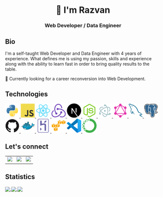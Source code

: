 <h1 align="center">
  👋 I'm Razvan
</h1>
<h3 align="center">
  Web Developer / Data Engineer
</h3>

## Bio

I'm a self-taught Web Developer and Data Engineer with 4 years of experience. What defines me is using my passion,
skills and experience along with the ability to learn fast in order to bring quality results to
the table.

👀 Currently looking for a career reconversion into Web Development.

<!-- - 👋 Hi, I’m @RazvanCretu
- 👀 I’m interested in Web Development, Data Engineering and remote jobs only.
- 🌱 I’m currently learning Strapi and React/Next.js
- 💞️ I’m looking to collaborate on awesome Open Source projects.
- 📫 You can find me at razvan.cretu97@gmail.com -->

## Technologies

<!-- **Programming Langauges:** -->

<a href="https://www.python.org/">
  <img height="46" src="https://github.com/devicons/devicon/blob/master/icons/python/python-original.svg" title="Python" />
</a>
<a href="https://developer.mozilla.org/en-US/docs/Web/JavaScript">
  <img height="46" src="https://github.com/devicons/devicon/blob/master/icons/javascript/javascript-original.svg" title="Javascript" />
</a>
<a href="https://react.dev/">
  <img height="46" src="https://github.com/devicons/devicon/blob/master/icons/react/react-original.svg" title="React" />
</a>
<a href="https://redux.js.org/">
  <img height="46" src="https://github.com/devicons/devicon/blob/master/icons/redux/redux-original.svg" title="Redux" />
</a>
<a href="https://nextjs.org/">
  <img height="46" src="https://github.com/devicons/devicon/blob/master/icons/nextjs/nextjs-original.svg" title="NextJs" />
</a>
<a href="https://nodejs.org/en">
  <img height="46" src="https://github.com/devicons/devicon/blob/master/icons/nodejs/nodejs-original.svg" title="NodeJs" />
</a>
<a href="https://www.electronjs.org/">
  <img height="46" src="https://github.com/devicons/devicon/blob/master/icons/electron/electron-original.svg" title="Electron" />
</a>
<a href="https://graphql.org/">
  <img height="46" src="https://github.com/devicons/devicon/blob/master/icons/graphql/graphql-plain.svg" title="GraphQL" />
</a>
<a href="https://www.mysql.com/">
  <img height="46" src="https://github.com/devicons/devicon/blob/master/icons/mysql/mysql-original.svg" title="MySQL" />
</a>
<a href="https://www.postgresql.org/">
  <img height="46" src="https://github.com/devicons/devicon/blob/master/icons/postgresql/postgresql-original.svg" title="PostgreSQL" />
</a>
<a href="https://github.com/RazvanCretu">
  <img height="46" src="https://github.com/devicons/devicon/blob/master/icons/github/github-original.svg" title="GitHub" />
</a>
<a href="https://www.docker.com/">
  <img height="46" src="https://github.com/devicons/devicon/blob/master/icons/docker/docker-original.svg" title="Docker" />
</a>
<a href="https://heroku.com/)">
  <img height="46" src="https://github.com/devicons/devicon/blob/master/icons/heroku/heroku-original.svg" title="Heroku" />
</a>
<a href="https://aws.amazon.com/">
  <img height="46" src="https://github.com/devicons/devicon/blob/master/icons/amazonwebservices/amazonwebservices-original.svg" title="AWS" />
</a>
<a href="https://code.visualstudio.com/">
  <img height="46" src="https://github.com/devicons/devicon/blob/master/icons/vscode/vscode-original.svg" title="Visual Studio Code" />
</a>
<a href="https://www.anaconda.com/">
  <img height="46" src="https://github.com/devicons/devicon/blob/master/icons/anaconda/anaconda-original.svg" title="Anaconda" />
</a>

## Let's connect

<table>
  <tbody>
    <tr>
      <td>
        <a href="mailto:razvan.cretu97@gmail.com">
          <img height="50" src="https://www.vectorlogo.zone/logos/gmail/gmail-ar21.svg" />
        </a>
      </td>
      <td>
        <a href="https://www.linkedin.com/in/creturazvan/">
          <img height="50" src="https://www.vectorlogo.zone/logos/linkedin/linkedin-ar21.svg" />
        </a>
      </td>
      <td>
        <a href="https://open.spotify.com/user/3jh0qw4ntru8if9moesji6mec">
          <img height="50" src="https://www.vectorlogo.zone/logos/spotify/spotify-ar21.svg" />
        </a>
      </td>
    </tr>
  </tbody>
</table>

## Statistics

<a href="#">
  <img align="center" src="https://github-readme-stats.vercel.app/api?username=RazvanCretu&show_icons=true&theme=dark&hide_border=true&rank_icon=github&hide_rank=true" />
</a>
<a href="#">
  <img align="center" src="https://github-readme-streak-stats.herokuapp.com?user=RazvanCretu&theme=dark&hide_border=true&card_width=399" />
</a>
<a href="#">
  <img align="center" src="https://github-readme-stats.vercel.app/api/top-langs/?username=RazvanCretu&size_weight=0.5&count_weight=0.5&langs_count=10&layout=compact&theme=dark&hide_border=true" />
</a>

<!-- [![Top Langs](https://github-readme-stats.vercel.app/api/top-langs/?username=RazvanCretu&langs_count=8)](https://github.com/anuraghazra/github-readme-stats) -->

<!---
RazvanCretu/RazvanCretu is a ✨ special ✨ repository because its `README.md` (this file) appears on your GitHub profile.
You can click the Preview link to take a look at your changes.
--->
